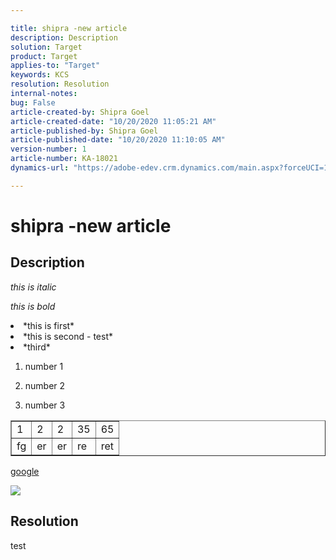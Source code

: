 ```yaml
---

title: shipra -new article
description: Description
solution: Target
product: Target
applies-to: "Target"
keywords: KCS
resolution: Resolution
internal-notes:
bug: False
article-created-by: Shipra Goel
article-created-date: "10/20/2020 11:05:21 AM"
article-published-by: Shipra Goel
article-published-date: "10/20/2020 11:10:05 AM"
version-number: 1
article-number: KA-18021
dynamics-url: "https://adobe-edev.crm.dynamics.com/main.aspx?forceUCI=1&pagetype=entityrecord&etn=knowledgearticle&id=fe5b2123-c412-eb11-a813-000d3a102a06"

---
```


# shipra -new article

## Description

*this is italic*

*this is bold*



<li>*this is first*</li>
<li>*this is second - test*</li>
<li>*third*</li>




1. number 1 

2. number 2

3. number 3


<table border="1" cellpadding="1" cellspacing="0">
<tbody>
<tr>
<td>1</td>
<td>2</td>
<td>2</td>
<td>35</td>
<td>65</td>
</tr>
<tr>
<td>fg</td>
<td>er</td>
<td>er</td>
<td>re</td>
<td>ret</td>
</tr>
</tbody>
</table>



[google](https://www.google.com/)

![](assets/___89137dc5-c412-eb11-a813-000d3a102a06___.jpeg)

## Resolution

test
